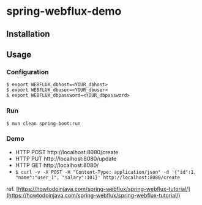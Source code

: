 # spring-webflux-demo

## Installation

## Usage

### Configuration

``` shell
$ export WEBFLUX_dbhost=<YOUR_dbhost>
$ export WEBFLUX_dbuser=<YOUR_dbuser>
$ export WEBFLUX_dbpassword=<YOUR_dbpassword>
```

### Run

``` shell
$ mvn clean spring-boot:run
```

### Demo

* HTTP POST http://localhost:8080/create
* HTTP PUT http://localhost:8080/update
* HTTP GET http://localhost:8080/
* `$ curl -v -X POST -H "Content-Type: application/json" -d '{"id":1, "name":"user_1", "salary":101}' http://localhost:8080/create`

ref. [https://howtodoinjava.com/spring-webflux/spring-webflux-tutorial/](https://howtodoinjava.com/spring-webflux/spring-webflux-tutorial/)
